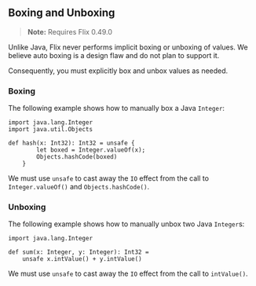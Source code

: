## Boxing and Unboxing

> **Note:** Requires Flix 0.49.0

Unlike Java, Flix never performs implicit boxing or unboxing of values. We
believe auto boxing is a design flaw and do not plan to support it. 

Consequently, you must explicitly box and unbox values as needed.

### Boxing

The following example shows how to manually box a Java `Integer`: 

```flix
import java.lang.Integer
import java.util.Objects

def hash(x: Int32): Int32 = unsafe {
        let boxed = Integer.valueOf(x);
        Objects.hashCode(boxed)
    }
```

We must use `unsafe` to cast away the `IO` effect from the call to
`Integer.valueOf()` and `Objects.hashCode()`.


### Unboxing

The following example shows how to manually unbox two Java `Integer`s:

```flix
import java.lang.Integer

def sum(x: Integer, y: Integer): Int32 = 
    unsafe x.intValue() + y.intValue()
```

We must use `unsafe` to cast away the `IO` effect from the call to `intValue()`.

